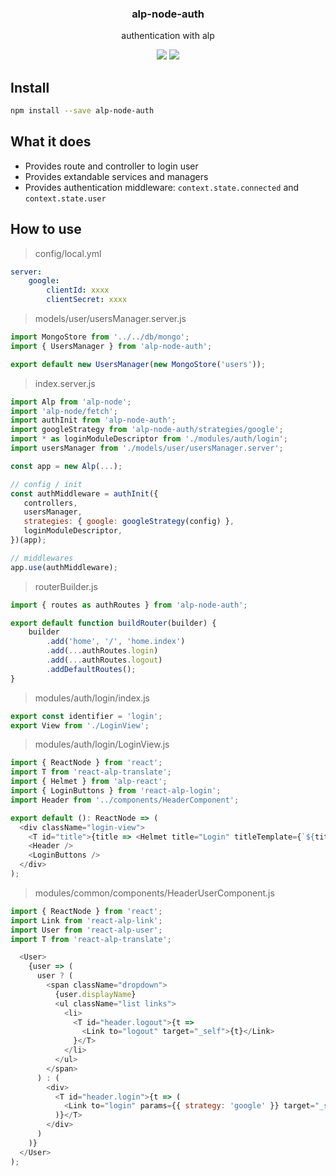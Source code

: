 <h3 align="center">
  alp-node-auth
</h3>

<p align="center">
  authentication with alp
</p>

<p align="center">
  <a href="https://npmjs.org/package/alp-node-auth"><img src="https://img.shields.io/npm/v/alp-node-auth.svg?style=flat-square"></a>
  <a href="https://david-dm.org/christophehurpeau/alp?path=packages/alp-node-auth"><img src="https://david-dm.org/christophehurpeau/alp.svg?path=packages/alp-node-auth?style=flat-square"></a>
</p>

## Install

```sh
npm install --save alp-node-auth
```

## What it does

- Provides route and controller to login user
- Provides extandable services and managers
- Provides authentication middleware: `context.state.connected` and `context.state.user`

## How to use

> config/local.yml

```yml
server:
    google:
        clientId: xxxx
        clientSecret: xxxx

```

> models/user/usersManager.server.js

```js
import MongoStore from '../../db/mongo';
import { UsersManager } from 'alp-node-auth';

export default new UsersManager(new MongoStore('users'));
```

> index.server.js

```js
import Alp from 'alp-node';
import 'alp-node/fetch';
import authInit from 'alp-node-auth';
import googleStrategy from 'alp-node-auth/strategies/google';
import * as loginModuleDescriptor from './modules/auth/login';
import usersManager from './models/user/usersManager.server';

const app = new Alp(...);

// config / init
const authMiddleware = authInit({
   controllers,
   usersManager,
   strategies: { google: googleStrategy(config) },
   loginModuleDescriptor,
})(app);

// middlewares
app.use(authMiddleware);
```

> routerBuilder.js

```js
import { routes as authRoutes } from 'alp-node-auth';

export default function buildRouter(builder) {
    builder
        .add('home', '/', 'home.index')
        .add(...authRoutes.login)
        .add(...authRoutes.logout)
        .addDefaultRoutes();
}
````

> modules/auth/login/index.js

```js
export const identifier = 'login';
export View from './LoginView';
```

> modules/auth/login/LoginView.js

```js
import { ReactNode } from 'react';
import T from 'react-alp-translate';
import { Helmet } from 'alp-react';
import { LoginButtons } from 'react-alp-login';
import Header from '../components/HeaderComponent';

export default (): ReactNode => (
  <div className="login-view">
    <T id="title">{title => <Helmet title="Login" titleTemplate={`${title} - %s`} />}</T>
    <Header />
    <LoginButtons />
  </div>
);

```

> modules/common/components/HeaderUserComponent.js

```js
import { ReactNode } from 'react';
import Link from 'react-alp-link';
import User from 'react-alp-user';
import T from 'react-alp-translate';

  <User>
    {user => (
      user ? (
        <span className="dropdown">
          {user.displayName}
          <ul className="list links">
            <li>
              <T id="header.logout">{t =>
                <Link to="logout" target="_self">{t}</Link>
              }</T>
            </li>
          </ul>
        </span>
      ) : (
        <div>
          <T id="header.login">{t => (
            <Link to="login" params={{ strategy: 'google' }} target="_self">{t}</Link>
          )}</T>
        </div>
      )
    )}
  </User>
);
```
